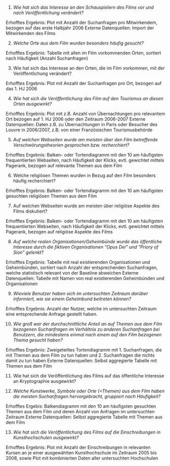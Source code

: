 1) *Wie hat sich das Interesse an den Schauspielern des Films vor und nach Veröffentlichung verändert?*

Erhofftes Ergebnis: Plot mit Anzahl der Suchanfragen pro Mitwirkendem, bezogen auf das erste Halbjahr 2006
Externe Datenquellen: Import der Mitwirkenden des Films

2) *Welche Orte aus dem Film wurden besonders häufig gesucht?*

Erhofftes Ergebnis: Tabelle mit allen im Film vorkommenden Orten, sortiert nach Häufigkeit (Anzahl Suchanfragen)

3) Wie hat sich das Interesse an den Orten, die im Film vorkommen, mit der Veröffentlichung verändert?

Erhofftes Ergebnis: Plot mit Anzahl der Suchanfragen pro Ort, bezogen auf das 1. HJ 2006

4) *Wie hat sich die Veröffentlichung des Film auf den Tourismus an diesen Orten ausgewirkt?*

Erhofftes Ergebnis: Plot mit z.B. Anzahl von Übernachtungen pro relevantem Ort bezogen auf 1. HJ 2006 oder den Zeitraum 2006-2007
Externe Datenquellen: Daten z.B. zu Übernachtungen in Paris oder Besucher des Louvre in 2006/2007, z.B. von einer Französischen Tourismusbehörde

5) *Auf welchen Webseiten wurde am meisten über den Film betreffende Verschwörungstheorien gesprochen bzw. recherchiert?*

Erhofftes Ergebnis: Balken- oder Tortendiagramm mit den 10 am häufigsten frequentierten Webseiten, nach Häufigkeit der Klicks, 
evtl. gewichtet mittels Pagerank, bezogen auf relevante Themen aus dem Film

6) Welche religiösen Themen wurden in Bezug auf den Film besonders häufig recherchiert?

Erhofftes Ergebnis: Balken- oder Tortendiagramm mit den 10 am häufigsten gesuchten religiösen Themen aus dem Film

7) Auf welchen Webseiten wurde am meisten über religiöse Aspekte des Films diskutiert?

Erhofftes Ergebnis: Balken- oder Tortendiagramm mit den 10 am häufigsten frequentierten Webseiten, nach Häufigkeit der Klicks, 
evtl. gewichtet mittels Pagerank, bezogen auf religiöse Aspekte des Films

8) *Auf welche realen Organisationen/Geheimbünde wurde das öffentliche Interesse durch die fiktiven Organisationen "Opus Dei" und "Priory of Sion" gelenkt?*

Erhofftes Ergebnis: Tabelle mit real existierenden Organisationen und Geheimbünden, sortiert nach Anzahl der entsprechenden Suchanfragen, welche statistisch relevant
von der Baseline abweichen
Externe Datenquellen: Tabelle mit Namen von real existierenden Geheimbünden und Organisationen

9) *Wieviele Benutzer haben sich im untersuchten Zeitraum darüber informiert, wie sie einem Geheimbund beitreten können?*

Erhofftes Ergebnis: Anzahl der Nutzer, welche im untersuchten Zeitraum eine entsprechende Anfrage gestellt haben.

10) *Wie groß war der durchschnittliche Anteil an auf Themen aus dem Film bezogenen Suchanfragen im Verhältnis zu anderen Suchanfragen bei Benutzern, die mindestens einmal nach einem auf den Film bezogenen Thema gesucht haben?*

Erhofftes Ergebnis: Zweigeteiltes Tortendiagramm mit 1. Suchanfragen, die mit Themen aus dem Film zu tun haben und 2. Suchanfragen die nichts damit zu tun haben
Externe Datenquellen: Selbst aggregierte Tabelle mit Themen aus dem Film

11) Wie hat sich die Veröffentlichung des Films auf das öffentliche Interesse an Kryptographie ausgewirkt?

12) *Welche Kunstwerke, Symbole oder Orte (=Themen) aus dem Film haben die meisten Suchanfragen hervorgebracht, gruppiert nach Häufigkeit?*

Erhofftes Ergebis: Balkendiagramm mit den 10 am häufigsten gesuchten Themen aus dem Film und deren Anzahl von Anfragen im untersuchten Zeitraum
Externe Datenquellen: Selbst aggregierte Tabelle mit Themen aus dem Film
 
13) *Wie hat sich die Veröffentlichung des Films auf die Einschreibungen in Kunsthochschulen ausgewirkt?*

Erhofftes Ergebnis: Plot mit Anzahl der Einschreibungen in relevanten Kursen an je einer ausgewählten Kunsthochschule im Zeitraum 2005 bis 2008,
sowie Plot mit kombinierten Daten aller untersuchten Hochschulen

